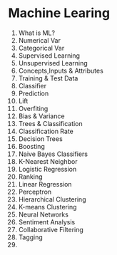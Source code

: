 # Machine Learing

1. What is ML?
2. Numerical Var
3. Categorical Var
4. Supervised Learning
5. Unsupervised Learning
6. Concepts,Inputs & Attributes
7. Training & Test Data
8. Classifier
9. Prediction
10. Lift
11. Overfiting
12. Bias & Variance
13. Trees & Classification
14. Classification Rate
15. Decision Trees
16. Boosting
17. Naive Bayes Classifiers
18. K-Nearest Neighbor
19. Logistic Regression
20. Ranking
21. Linear Regression
22. Perceptron
23. Hierarchical Clustering
24. K-means Clustering
25. Neural Networks
26. Sentiment Analysis
27. Collaborative Filtering
28. Tagging
29. 
